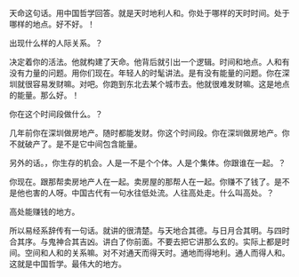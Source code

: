 天命这句话。用中国哲学回答。就是天时地利人和。你处于哪样的天时时间。处于哪样的地点。好不好。！

出现什么样的人际关系。？

决定着你的活法。他就构建了天命。他背后就引出一个逻辑。时间和地点。人和有没有力量的问题。用你们现在。年轻人的时髦讲法。是有没有能量的问题。你在深圳就很容易发财嘛。对吧。你跑到东北去某个城市去。他就很难发财嘛。这是地点的能量。那么好。！

你在这个时间段做什么。？

几年前你在深圳做房地产。随时都能发财。你这个时间段。你在深圳做房地产。你不就破产了。是不是它中间包含能量。

另外的话。，你生存的机会。人是一不是个个体。人是个集体。你跟谁在一起。？

你现在。跟那帮卖房地产人在一起。卖房屋的那帮人在一起。你赚不了钱了。是不是他也害的人呀。中国古代有一句水往低处流。人往高处走。什么叫高处。？

高处能赚钱的地方。

所以易经系辞传有一句话。就讲的很清楚。与天地合其德。与日月合其明。与四时合其序。与鬼神合其吉凶。讲白了你前面。不要去把它讲那么玄的。实际上都是时间。空间和人和的关系嘛。对不对通天而得天时。通地而得地利。通人而得人和。这就是中国哲学。最伟大的地方。